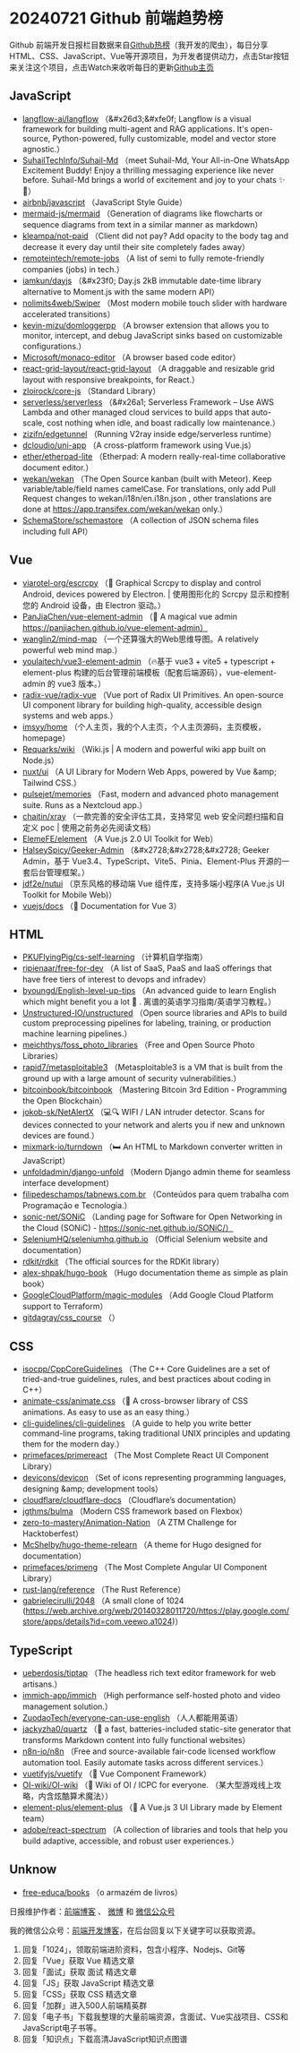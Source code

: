 # 20240721 Github 前端趋势榜

Github 前端开发日报栏目数据来自[Github热榜](https://github.qdkfweb.cn/)（我开发的爬虫），每日分享HTML、CSS、JavaScript、Vue等开源项目，为开发者提供动力，点击Star按钮来关注这个项目，点击Watch来收听每日的更新[Github主页](https://github.com/kujian/githubTrending)
## JavaScript

* [langflow-ai/langflow](https://link.qdkfweb.cn/?target=https%3A%2F%2Fgithub.com%2Flangflow-ai%2Flangflow) （&amp;#x26d3;&amp;#xfe0f; Langflow is a visual framework for building multi-agent and RAG applications. It's open-source, Python-powered, fully customizable, model and vector store agnostic.）
* [SuhailTechInfo/Suhail-Md](https://link.qdkfweb.cn/?target=https%3A%2F%2Fgithub.com%2FSuhailTechInfo%2FSuhail-Md) （meet Suhail-Md, Your All-in-One WhatsApp Excitement Buddy! Enjoy a thrilling messaging experience like never before. Suhail-Md brings a world of excitement and joy to your chats &#x2728;&#x1f916;）
* [airbnb/javascript](https://link.qdkfweb.cn/?target=https%3A%2F%2Fgithub.com%2Fairbnb%2Fjavascript) （JavaScript Style Guide）
* [mermaid-js/mermaid](https://link.qdkfweb.cn/?target=https%3A%2F%2Fgithub.com%2Fmermaid-js%2Fmermaid) （Generation of diagrams like flowcharts or sequence diagrams from text in a similar manner as markdown）
* [kleampa/not-paid](https://link.qdkfweb.cn/?target=https%3A%2F%2Fgithub.com%2Fkleampa%2Fnot-paid) （Client did not pay? Add opacity to the body tag and decrease it every day until their site completely fades away）
* [remoteintech/remote-jobs](https://link.qdkfweb.cn/?target=https%3A%2F%2Fgithub.com%2Fremoteintech%2Fremote-jobs) （A list of semi to fully remote-friendly companies (jobs) in tech.）
* [iamkun/dayjs](https://link.qdkfweb.cn/?target=https%3A%2F%2Fgithub.com%2Fiamkun%2Fdayjs) （&amp;#x23f0; Day.js 2kB immutable date-time library alternative to Moment.js with the same modern API）
* [nolimits4web/Swiper](https://link.qdkfweb.cn/?target=https%3A%2F%2Fgithub.com%2Fnolimits4web%2Fswiper) （Most modern mobile touch slider with hardware accelerated transitions）
* [kevin-mizu/domloggerpp](https://link.qdkfweb.cn/?target=https%3A%2F%2Fgithub.com%2Fkevin-mizu%2Fdomloggerpp) （A browser extension that allows you to monitor, intercept, and debug JavaScript sinks based on customizable configurations.）
* [Microsoft/monaco-editor](https://link.qdkfweb.cn/?target=https%3A%2F%2Fgithub.com%2FMicrosoft%2Fmonaco-editor) （A browser based code editor）
* [react-grid-layout/react-grid-layout](https://link.qdkfweb.cn/?target=https%3A%2F%2Fgithub.com%2Freact-grid-layout%2Freact-grid-layout) （A draggable and resizable grid layout with responsive breakpoints, for React.）
* [zloirock/core-js](https://link.qdkfweb.cn/?target=https%3A%2F%2Fgithub.com%2Fzloirock%2Fcore-js) （Standard Library）
* [serverless/serverless](https://link.qdkfweb.cn/?target=https%3A%2F%2Fgithub.com%2Fserverless%2Fserverless) （&amp;#x26a1; Serverless Framework &ndash; Use AWS Lambda and other managed cloud services to build apps that auto-scale, cost nothing when idle, and boast radically low maintenance.）
* [zizifn/edgetunnel](https://link.qdkfweb.cn/?target=https%3A%2F%2Fgithub.com%2Fzizifn%2Fedgetunnel) （Running V2ray inside edge/serverless runtime）
* [dcloudio/uni-app](https://link.qdkfweb.cn/?target=https%3A%2F%2Fgithub.com%2Fdcloudio%2Funi-app) （A cross-platform framework using Vue.js）
* [ether/etherpad-lite](https://link.qdkfweb.cn/?target=https%3A%2F%2Fgithub.com%2Fether%2Fetherpad-lite) （Etherpad: A modern really-real-time collaborative document editor.）
* [wekan/wekan](https://link.qdkfweb.cn/?target=https%3A%2F%2Fgithub.com%2Fwekan%2Fwekan) （The Open Source kanban (built with Meteor). Keep variable/table/field names camelCase. For translations, only add Pull Request changes to wekan/i18n/en.i18n.json , other translations are done at https://app.transifex.com/wekan/wekan only.）
* [SchemaStore/schemastore](https://link.qdkfweb.cn/?target=https%3A%2F%2Fgithub.com%2FSchemaStore%2Fschemastore) （A collection of JSON schema files including full API）

## Vue

* [viarotel-org/escrcpy](https://link.qdkfweb.cn/?target=https%3A%2F%2Fgithub.com%2Fviarotel-org%2Fescrcpy) （&#x1f4f1; Graphical Scrcpy to display and control Android, devices powered by Electron. | 使用图形化的 Scrcpy 显示和控制您的 Android 设备，由 Electron 驱动。）
* [PanJiaChen/vue-element-admin](https://link.qdkfweb.cn/?target=https%3A%2F%2Fgithub.com%2FPanJiaChen%2Fvue-element-admin) （&#x1f389; A magical vue admin https://panjiachen.github.io/vue-element-admin）
* [wanglin2/mind-map](https://link.qdkfweb.cn/?target=https%3A%2F%2Fgithub.com%2Fwanglin2%2Fmind-map) （一个还算强大的Web思维导图。A relatively powerful web mind map.）
* [youlaitech/vue3-element-admin](https://link.qdkfweb.cn/?target=https%3A%2F%2Fgithub.com%2Fyoulaitech%2Fvue3-element-admin) （&#x1f525;基于 vue3 + vite5 + typescript + element-plus 构建的后台管理前端模板（配套后端源码），vue-element-admin 的 vue3 版本。）
* [radix-vue/radix-vue](https://link.qdkfweb.cn/?target=https%3A%2F%2Fgithub.com%2Fradix-vue%2Fradix-vue) （Vue port of Radix UI Primitives. An open-source UI component library for building high-quality, accessible design systems and web apps.）
* [imsyy/home](https://link.qdkfweb.cn/?target=https%3A%2F%2Fgithub.com%2Fimsyy%2Fhome) （个人主页，我的个人主页，个人主页源码，主页模板，homepage）
* [Requarks/wiki](https://link.qdkfweb.cn/?target=https%3A%2F%2Fgithub.com%2FRequarks%2Fwiki) （Wiki.js | A modern and powerful wiki app built on Node.js）
* [nuxt/ui](https://link.qdkfweb.cn/?target=https%3A%2F%2Fgithub.com%2Fnuxt%2Fui) （A UI Library for Modern Web Apps, powered by Vue &amp;amp; Tailwind CSS.）
* [pulsejet/memories](https://link.qdkfweb.cn/?target=https%3A%2F%2Fgithub.com%2Fpulsejet%2Fmemories) （Fast, modern and advanced photo management suite. Runs as a Nextcloud app.）
* [chaitin/xray](https://link.qdkfweb.cn/?target=https%3A%2F%2Fgithub.com%2Fchaitin%2Fxray) （一款完善的安全评估工具，支持常见 web 安全问题扫描和自定义 poc | 使用之前务必先阅读文档）
* [ElemeFE/element](https://link.qdkfweb.cn/?target=https%3A%2F%2Fgithub.com%2FElemeFE%2Felement) （A Vue.js 2.0 UI Toolkit for Web）
* [HalseySpicy/Geeker-Admin](https://link.qdkfweb.cn/?target=https%3A%2F%2Fgithub.com%2FHalseySpicy%2FGeeker-Admin) （&amp;#x2728;&amp;#x2728;&amp;#x2728; Geeker Admin，基于 Vue3.4、TypeScript、Vite5、Pinia、Element-Plus 开源的一套后台管理框架。）
* [jdf2e/nutui](https://link.qdkfweb.cn/?target=https%3A%2F%2Fgithub.com%2Fjdf2e%2Fnutui) （京东风格的移动端 Vue 组件库，支持多端小程序(A Vue.js UI Toolkit for Mobile Web)）
* [vuejs/docs](https://link.qdkfweb.cn/?target=https%3A%2F%2Fgithub.com%2Fvuejs%2Fdocs) （&#x1f4c4; Documentation for Vue 3）

## HTML

* [PKUFlyingPig/cs-self-learning](https://link.qdkfweb.cn/?target=https%3A%2F%2Fgithub.com%2FPKUFlyingPig%2Fcs-self-learning) （计算机自学指南）
* [ripienaar/free-for-dev](https://link.qdkfweb.cn/?target=https%3A%2F%2Fgithub.com%2Fripienaar%2Ffree-for-dev) （A list of SaaS, PaaS and IaaS offerings that have free tiers of interest to devops and infradev）
* [byoungd/English-level-up-tips](https://link.qdkfweb.cn/?target=https%3A%2F%2Fgithub.com%2Fbyoungd%2FEnglish-level-up-tips) （An advanced guide to learn English which might benefit you a lot &#x1f389; . 离谱的英语学习指南/英语学习教程。）
* [Unstructured-IO/unstructured](https://link.qdkfweb.cn/?target=https%3A%2F%2Fgithub.com%2FUnstructured-IO%2Funstructured) （Open source libraries and APIs to build custom preprocessing pipelines for labeling, training, or production machine learning pipelines.）
* [meichthys/foss_photo_libraries](https://link.qdkfweb.cn/?target=https%3A%2F%2Fgithub.com%2Fmeichthys%2Ffoss_photo_libraries) （Free and Open Source Photo Libraries）
* [rapid7/metasploitable3](https://link.qdkfweb.cn/?target=https%3A%2F%2Fgithub.com%2Frapid7%2Fmetasploitable3) （Metasploitable3 is a VM that is built from the ground up with a large amount of security vulnerabilities.）
* [bitcoinbook/bitcoinbook](https://link.qdkfweb.cn/?target=https%3A%2F%2Fgithub.com%2Fbitcoinbook%2Fbitcoinbook) （Mastering Bitcoin 3rd Edition - Programming the Open Blockchain）
* [jokob-sk/NetAlertX](https://link.qdkfweb.cn/?target=https%3A%2F%2Fgithub.com%2Fjokob-sk%2FNetAlertX) （&#x1f4bb;&#x1f50d; WIFI / LAN intruder detector. Scans for devices connected to your network and alerts you if new and unknown devices are found.）
* [mixmark-io/turndown](https://link.qdkfweb.cn/?target=https%3A%2F%2Fgithub.com%2Fmixmark-io%2Fturndown) （&#x1f6cf; An HTML to Markdown converter written in JavaScript）
* [unfoldadmin/django-unfold](https://link.qdkfweb.cn/?target=https%3A%2F%2Fgithub.com%2Funfoldadmin%2Fdjango-unfold) （Modern Django admin theme for seamless interface development）
* [filipedeschamps/tabnews.com.br](https://link.qdkfweb.cn/?target=https%3A%2F%2Fgithub.com%2Ffilipedeschamps%2Ftabnews.com.br) （Conte&uacute;dos para quem trabalha com Programa&ccedil;&atilde;o e Tecnologia.）
* [sonic-net/SONiC](https://link.qdkfweb.cn/?target=https%3A%2F%2Fgithub.com%2Fsonic-net%2FSONiC) （Landing page for Software for Open Networking in the Cloud (SONiC) - https://sonic-net.github.io/SONiC/）
* [SeleniumHQ/seleniumhq.github.io](https://link.qdkfweb.cn/?target=https%3A%2F%2Fgithub.com%2FSeleniumHQ%2Fseleniumhq.github.io) （Official Selenium website and documentation）
* [rdkit/rdkit](https://link.qdkfweb.cn/?target=https%3A%2F%2Fgithub.com%2Frdkit%2Frdkit) （The official sources for the RDKit library）
* [alex-shpak/hugo-book](https://link.qdkfweb.cn/?target=https%3A%2F%2Fgithub.com%2Falex-shpak%2Fhugo-book) （Hugo documentation theme as simple as plain book）
* [GoogleCloudPlatform/magic-modules](https://link.qdkfweb.cn/?target=https%3A%2F%2Fgithub.com%2FGoogleCloudPlatform%2Fmagic-modules) （Add Google Cloud Platform support to Terraform）
* [gitdagray/css_course](https://link.qdkfweb.cn/?target=https%3A%2F%2Fgithub.com%2Fgitdagray%2Fcss_course) （）

## CSS

* [isocpp/CppCoreGuidelines](https://link.qdkfweb.cn/?target=https%3A%2F%2Fgithub.com%2Fisocpp%2FCppCoreGuidelines) （The C++ Core Guidelines are a set of tried-and-true guidelines, rules, and best practices about coding in C++）
* [animate-css/animate.css](https://link.qdkfweb.cn/?target=https%3A%2F%2Fgithub.com%2Fanimate-css%2Fanimate.css) （&#x1f37f; A cross-browser library of CSS animations. As easy to use as an easy thing.）
* [cli-guidelines/cli-guidelines](https://link.qdkfweb.cn/?target=https%3A%2F%2Fgithub.com%2Fcli-guidelines%2Fcli-guidelines) （A guide to help you write better command-line programs, taking traditional UNIX principles and updating them for the modern day.）
* [primefaces/primereact](https://link.qdkfweb.cn/?target=https%3A%2F%2Fgithub.com%2Fprimefaces%2Fprimereact) （The Most Complete React UI Component Library）
* [devicons/devicon](https://link.qdkfweb.cn/?target=https%3A%2F%2Fgithub.com%2Fdevicons%2Fdevicon) （Set of icons representing programming languages, designing &amp;amp; development tools）
* [cloudflare/cloudflare-docs](https://link.qdkfweb.cn/?target=https%3A%2F%2Fgithub.com%2Fcloudflare%2Fcloudflare-docs) （Cloudflare&rsquo;s documentation）
* [jgthms/bulma](https://link.qdkfweb.cn/?target=https%3A%2F%2Fgithub.com%2Fjgthms%2Fbulma) （Modern CSS framework based on Flexbox）
* [zero-to-mastery/Animation-Nation](https://link.qdkfweb.cn/?target=https%3A%2F%2Fgithub.com%2Fzero-to-mastery%2FAnimation-Nation) （A ZTM Challenge for Hacktoberfest）
* [McShelby/hugo-theme-relearn](https://link.qdkfweb.cn/?target=https%3A%2F%2Fgithub.com%2FMcShelby%2Fhugo-theme-relearn) （A theme for Hugo designed for documentation）
* [primefaces/primeng](https://link.qdkfweb.cn/?target=https%3A%2F%2Fgithub.com%2Fprimefaces%2Fprimeng) （The Most Complete Angular UI Component Library）
* [rust-lang/reference](https://link.qdkfweb.cn/?target=https%3A%2F%2Fgithub.com%2Frust-lang%2Freference) （The Rust Reference）
* [gabrielecirulli/2048](https://link.qdkfweb.cn/?target=https%3A%2F%2Fgithub.com%2Fgabrielecirulli%2F2048) （A small clone of 1024 (https://web.archive.org/web/20140328011720/https://play.google.com/store/apps/details?id=com.veewo.a1024)）

## TypeScript

* [ueberdosis/tiptap](https://link.qdkfweb.cn/?target=https%3A%2F%2Fgithub.com%2Fueberdosis%2Ftiptap) （The headless rich text editor framework for web artisans.）
* [immich-app/immich](https://link.qdkfweb.cn/?target=https%3A%2F%2Fgithub.com%2Fimmich-app%2Fimmich) （High performance self-hosted photo and video management solution.）
* [ZuodaoTech/everyone-can-use-english](https://link.qdkfweb.cn/?target=https%3A%2F%2Fgithub.com%2FZuodaoTech%2Feveryone-can-use-english) （人人都能用英语）
* [jackyzha0/quartz](https://link.qdkfweb.cn/?target=https%3A%2F%2Fgithub.com%2Fjackyzha0%2Fquartz) （&#x1f331; a fast, batteries-included static-site generator that transforms Markdown content into fully functional websites）
* [n8n-io/n8n](https://link.qdkfweb.cn/?target=https%3A%2F%2Fgithub.com%2Fn8n-io%2Fn8n) （Free and source-available fair-code licensed workflow automation tool. Easily automate tasks across different services.）
* [vuetifyjs/vuetify](https://link.qdkfweb.cn/?target=https%3A%2F%2Fgithub.com%2Fvuetifyjs%2Fvuetify) （&#x1f409; Vue Component Framework）
* [OI-wiki/OI-wiki](https://link.qdkfweb.cn/?target=https%3A%2F%2Fgithub.com%2FOI-wiki%2FOI-wiki) （&#x1f31f; Wiki of OI / ICPC for everyone. （某大型游戏线上攻略，内含炫酷算术魔法））
* [element-plus/element-plus](https://link.qdkfweb.cn/?target=https%3A%2F%2Fgithub.com%2Felement-plus%2Felement-plus) （&#x1f389; A Vue.js 3 UI Library made by Element team）
* [adobe/react-spectrum](https://link.qdkfweb.cn/?target=https%3A%2F%2Fgithub.com%2Fadobe%2Freact-spectrum) （A collection of libraries and tools that help you build adaptive, accessible, and robust user experiences.）

## Unknow

* [free-educa/books](https://link.qdkfweb.cn/?target=https%3A%2F%2Fgithub.com%2Ffree-educa%2Fbooks) （o armaz&eacute;m de livros）


日报维护作者：[前端博客](https://qdkfweb.cn/) 、 [微博](http://weibo.com/kujian) 和 [微信公众号](https://open.weixin.qq.com/qr/code?username=caibaojian_com)

我的微信公众号：[前端开发博客](https://open.weixin.qq.com/qr/code?username=caibaojian_com)，在后台回复以下关键字可以获取资源。

1. 回复「1024」，领取前端进阶资料，包含小程序、Nodejs、Git等
2. 回复「Vue」获取 Vue 精选文章
3. 回复「面试」获取 面试 精选文章
4. 回复「JS」获取 JavaScript 精选文章
5. 回复「CSS」获取 CSS 精选文章
6. 回复「加群」进入500人前端精英群
7. 回复「电子书」下载我整理的大量前端资源，含面试、Vue实战项目、CSS和JavaScript电子书等。
8. 回复「知识点」下载高清JavaScript知识点图谱